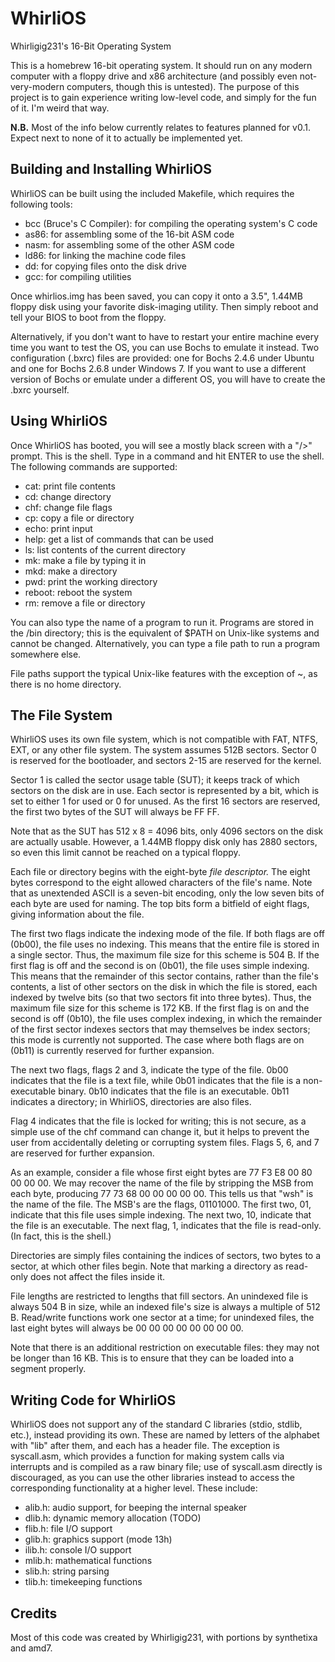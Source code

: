 # WhirliOS
Whirligig231's 16-Bit Operating System

This is a homebrew 16-bit operating system. It should run on any modern computer with a floppy drive and x86 architecture (and possibly even not-very-modern computers, though this is untested). The purpose of this project is to gain experience writing low-level code, and simply for the fun of it. I'm weird that way.

**N.B.** Most of the info below currently relates to features planned for v0.1. Expect next to none of it to actually be implemented yet.

## Building and Installing WhirliOS

WhirliOS can be built using the included Makefile, which requires the following tools:

* bcc (Bruce's C Compiler): for compiling the operating system's C code
* as86: for assembling some of the 16-bit ASM code
* nasm: for assembling some of the other ASM code
* ld86: for linking the machine code files
* dd: for copying files onto the disk drive
* gcc: for compiling utilities

Once whirlios.img has been saved, you can copy it onto a 3.5", 1.44MB floppy disk using your favorite disk-imaging utility. Then simply reboot and tell your BIOS to boot from the floppy.

Alternatively, if you don't want to have to restart your entire machine every time you want to test the OS, you can use Bochs to emulate it instead. Two configuration (.bxrc) files are provided: one for Bochs 2.4.6 under Ubuntu and one for Bochs 2.6.8 under Windows 7. If you want to use a different version of Bochs or emulate under a different OS, you will have to create the .bxrc yourself.

## Using WhirliOS

Once WhirliOS has booted, you will see a mostly black screen with a "/>" prompt. This is the shell. Type in a command and hit ENTER to use the shell. The following commands are supported:

* cat: print file contents
* cd: change directory
* chf: change file flags
* cp: copy a file or directory
* echo: print input
* help: get a list of commands that can be used
* ls: list contents of the current directory
* mk: make a file by typing it in
* mkd: make a directory
* pwd: print the working directory
* reboot: reboot the system
* rm: remove a file or directory

You can also type the name of a program to run it. Programs are stored in the /bin directory; this is the equivalent of $PATH on Unix-like systems and cannot be changed. Alternatively, you can type a file path to run a program somewhere else.

File paths support the typical Unix-like features with the exception of ~, as there is no home directory.

## The File System

WhirliOS uses its own file system, which is not compatible with FAT, NTFS, EXT, or any other file system. The system assumes 512B sectors. Sector 0 is reserved for the bootloader, and sectors 2-15 are reserved for the kernel.

Sector 1 is called the sector usage table (SUT); it keeps track of which sectors on the disk are in use. Each sector is represented by a bit, which is set to either 1 for used or 0 for unused. As the first 16 sectors are reserved, the first two bytes of the SUT will always be FF FF.

Note that as the SUT has 512 x 8 = 4096 bits, only 4096 sectors on the disk are actually usable. However, a 1.44MB floppy disk only has 2880 sectors, so even this limit cannot be reached on a typical floppy.

Each file or directory begins with the eight-byte _file descriptor._ The eight bytes correspond to the eight allowed characters of the file's name. Note that as unextended ASCII is a seven-bit encoding, only the low seven bits of each byte are used for naming. The top bits form a bitfield of eight flags, giving information about the file.

The first two flags indicate the indexing mode of the file. If both flags are off (0b00), the file uses no indexing. This means that the entire file is stored in a single sector. Thus, the maximum file size for this scheme is 504 B. If the first flag is off and the second is on (0b01), the file uses simple indexing. This means that the remainder of this sector contains, rather than the file's contents, a list of other sectors on the disk in which the file is stored, each indexed by twelve bits (so that two sectors fit into three bytes). Thus, the maximum file size for this scheme is 172 KB. If the first flag is on and the second is off (0b10), the file uses complex indexing, in which the remainder of the first sector indexes sectors that may themselves be index sectors; this mode is currently not supported. The case where both flags are on (0b11) is currently reserved for further expansion.

The next two flags, flags 2 and 3, indicate the type of the file. 0b00 indicates that the file is a text file, while 0b01 indicates that the file is a non-executable binary. 0b10 indicates that the file is an executable. 0b11 indicates a directory; in WhirliOS, directories are also files.

Flag 4 indicates that the file is locked for writing; this is not secure, as a simple use of the chf command can change it, but it helps to prevent the user from accidentally deleting or corrupting system files. Flags 5, 6, and 7 are reserved for further expansion.

As an example, consider a file whose first eight bytes are 77 F3 E8 00 80 00 00 00. We may recover the name of the file by stripping the MSB from each byte, producing 77 73 68 00 00 00 00 00. This tells us that "wsh" is the name of the file. The MSB's are the flags, 01101000. The first two, 01, indicate that this file uses simple indexing. The next two, 10, indicate that the file is an executable. The next flag, 1, indicates that the file is read-only. (In fact, this is the shell.)

Directories are simply files containing the indices of sectors, two bytes to a sector, at which other files begin. Note that marking a directory as read-only does not affect the files inside it.

File lengths are restricted to lengths that fill sectors. An unindexed file is always 504 B in size, while an indexed file's size is always a multiple of 512 B. Read/write functions work one sector at a time; for unindexed files, the last eight bytes will always be 00 00 00 00 00 00 00 00.

Note that there is an additional restriction on executable files: they may not be longer than 16 KB. This is to ensure that they can be loaded into a segment properly.

## Writing Code for WhirliOS

WhirliOS does not support any of the standard C libraries (stdio, stdlib, etc.), instead providing its own. These are named by letters of the alphabet with "lib" after them, and each has a header file. The exception is syscall.asm, which provides a function for making system calls via interrupts and is compiled as a raw binary file; use of syscall.asm directly is discouraged, as you can use the other libraries instead to access the corresponding functionality at a higher level. These include:

* alib.h: audio support, for beeping the internal speaker
* dlib.h: dynamic memory allocation (TODO)
* flib.h: file I/O support
* glib.h: graphics support (mode 13h)
* ilib.h: console I/O support
* mlib.h: mathematical functions
* slib.h: string parsing
* tlib.h: timekeeping functions

## Credits

Most of this code was created by Whirligig231, with portions by synthetixa and amd7.

